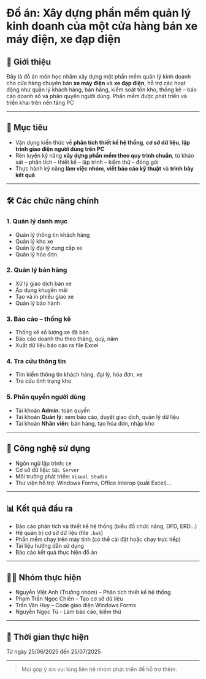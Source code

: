 # Đồ án: Xây dựng phần mềm quản lý kinh doanh của một cửa hàng bán xe máy điện, xe đạp điện

## 📌 Giới thiệu
Đây là đồ án môn học nhằm xây dựng một phần mềm quản lý kinh doanh cho cửa hàng chuyên bán **xe máy điện** và **xe đạp điện**, hỗ trợ các hoạt động như quản lý khách hàng, bán hàng, kiểm soát tồn kho, thống kê – báo cáo doanh số và phân quyền người dùng. Phần mềm được phát triển và triển khai trên nền tảng PC

---

## 🎯 Mục tiêu
- Vận dụng kiến thức về **phân tích thiết kế hệ thống**, **cơ sở dữ liệu**, **lập trình giao diện người dùng trên PC**
- Rèn luyện kỹ năng **xây dựng phần mềm theo quy trình chuẩn**, từ khảo sát – phân tích – thiết kế – lập trình – kiểm thử – đóng gói
- Thực hành kỹ năng **làm việc nhóm**, **viết báo cáo kỹ thuật** và **trình bày kết quả**

---

## 🛠️ Các chức năng chính

### 1. Quản lý danh mục
- Quản lý thông tin khách hàng
- Quản lý kho xe
- Quản lý đại lý cung cấp xe
- Quản lý hóa đơn

### 2. Quản lý bán hàng
- Xử lý giao dịch bán xe
- Áp dụng khuyến mãi
- Tạo và in phiếu giao xe
- Quản lý bảo hành

### 3. Báo cáo – thống kê
- Thống kê số lượng xe đã bán
- Báo cáo doanh thu theo tháng, quý, năm
- Xuất dữ liệu báo cáo ra file Excel

### 4. Tra cứu thông tin
- Tìm kiếm thông tin khách hàng, đại lý, hóa đơn, xe
- Tra cứu tình trạng kho

### 5. Phân quyền người dùng
- Tài khoản **Admin**: toàn quyền
- Tài khoản **Quản lý**: xem báo cáo, duyệt giao dịch, quản lý dữ liệu
- Tài khoản **Nhân viên**: bán hàng, tạo hóa đơn, nhập kho

---

## 🧩 Công nghệ sử dụng
- Ngôn ngữ lập trình: `C#`
- Cơ sở dữ liệu: `SQL Server`
- Môi trường phát triển: `Visual Studio`
- Thư viện hỗ trợ: Windows Forms, Office Interop (xuất Excel)...

---

## 📊 Kết quả đầu ra
- Báo cáo phân tích và thiết kế hệ thống (biểu đồ chức năng, DFD, ERD...)
- Hệ quản trị cơ sở dữ liệu (file `.bak`)
- Phần mềm chạy trên máy tính (có thể cài đặt hoặc chạy trực tiếp)
- Tài liệu hướng dẫn sử dụng
- Báo cáo kết quả thực hiện đồ án

---

## 👨‍💻 Nhóm thực hiện
- Nguyễn Việt Anh (Trưởng nhóm) – Phân tích thiết kế hệ thống
- Phạm Trần Ngọc Chiến – Tạo cơ sở dữ liệu
- Trần Văn Huy – Code giao diện Windows Forms
- Nguyễn Ngọc Tú - Làm báo cáo, kiểm thử

---

## 📅 Thời gian thực hiện
Từ ngày 25/06/2025 đến 25/07/2025

---

> Mọi góp ý xin vui lòng liên hệ nhóm phát triển để hỗ trợ thêm.
